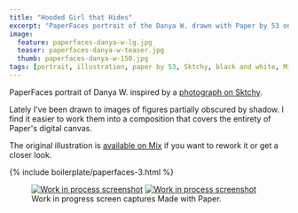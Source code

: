```yaml
---
title: "Hooded Girl that Hides"
excerpt: "PaperFaces portrait of the Danya W. drawn with Paper by 53 on an iPad."
image: 
  feature: paperfaces-danya-w-lg.jpg
  teaser: paperfaces-danya-w-teaser.jpg
  thumb: paperfaces-danya-w-150.jpg
tags: [portrait, illustration, paper by 53, Sktchy, black and white, Mix]
---
```


PaperFaces portrait of Danya W. inspired by a [photograph on Sktchy](http://sktchy.com/NjZR3H).

Lately I've been drawn to images of figures partially obscured by shadow. I find it easier to work them into a composition that covers the entirety of Paper's digital canvas.

The original illustration is [available on Mix](https://mix.fiftythree.com/11098-Michael-Rose/799752/remixes) if you want to rework it or get a closer look.

{% include boilerplate/paperfaces-3.html %}

<figure class="half">
  <a href="{{ site.url }}/images/paperfaces-danya-w-process-1-lg.jpg"><img src="{{ site.url }}/images/paperfaces-danya-w-process-1-600.jpg" alt="Work in process screenshot"></a>
  <a href="{{ site.url }}/images/paperfaces-danya-w-process-2-lg.jpg"><img src="{{ site.url }}/images/paperfaces-danya-w-process-2-600.jpg" alt="Work in process screenshot"></a>
  <figcaption>Work in progress screen captures Made with Paper.</figcaption>
</figure>
